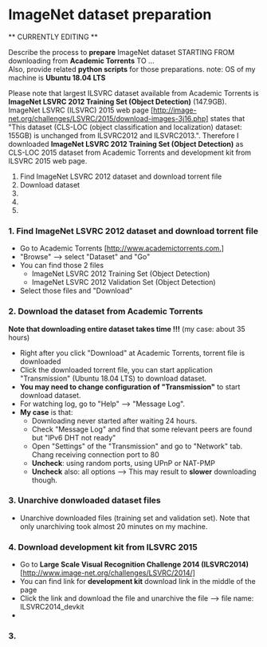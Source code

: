 # ImageNet dataset preparation

** CURRENTLY EDITING **

Describe the process to **prepare** ImageNet dataset STARTING FROM downloading from **Academic Torrents** TO ...  
Also, provide related **python scripts** for those preparations.  note: OS of my machine is **Ubuntu 18.04 LTS**

Please note that largest ILSVRC dataset available from Academic Torrents is **ImageNet LSVRC 2012 Training Set (Object Detection)** (147.9GB). ImageNet LSVRC (ILSVRC) 2015 web page [http://image-net.org/challenges/LSVRC/2015/download-images-3j16.php] states that "This dataset (CLS-LOC (object classification and localization) dataset: 155GB) is unchanged from ILSVRC2012 and ILSVRC2013.".  Therefore I downloaded **ImageNet LSVRC 2012 Training Set (Object Detection)** as CLS-LOC 2015 dataset from Academic Torrents and development kit from ILSVRC 2015 web page.


1. Find ImageNet LSVRC 2012 dataset and download torrent file
2. Download dataset
3. 
4.
5.


### 1. Find ImageNet LSVRC 2012 dataset and download torrent file
* Go to Academic Torrents [http://www.academictorrents.com.]
* "Browse" --> select "Dataset" and "Go"
* You can find those 2 files
  - ImageNet LSVRC 2012 Training Set (Object Detection)
  - ImageNet LSVRC 2012 Validation Set (Object Detection)
* Select those files and "Download"


### 2. Download the dataset from Academic Torrents
**Note that downloading entire dataset takes time !!!**  (my case: about 35 hours)
* Right after you click "Download" at Academic Torrents, torrent file is downloaded
* Click the downloaded torrent file, you can start application "Transmission" (Ubuntu 18.04 LTS) to download dataset.
* **You may need to change configuration of "Transmission"** to start download dataset.
* For watching log, go to "Help" --> "Message Log".
* **My case** is that:
  - Downloading never started after waiting 24 hours.
  - Check "Message Log" and find that some relevant peers are found but "IPv6 DHT not ready"
  - Open "Settings" of the "Transmission" and go to "Network" tab.  Chang receiving connection port to 80
  - **Uncheck**: using random ports, using UPnP or NAT-PMP
  - **Uncheck** also:  all options
    -->  This may result to **slower** downloading though.


### 3. Unarchive donwloaded dataset files
* Unarchive downloaded files (training set and validation set). Note that only unarchiving took almost 20 minutes on my machine.


### 4. Download development kit from ILSVRC 2015
 * Go to **Large Scale Visual Recognition Challenge 2014 (ILSVRC2014)** [http://www.image-net.org/challenges/LSVRC/2014/]
 * You can find link for **development kit** download link in the middle of the page
 * Click the link and download the file and unarchive the file  --> file name:  ILSVRC2014_devkit
 * 

### 3. 
